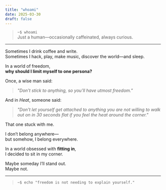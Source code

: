 ```yaml
---
title: "whoami"
date: 2025-03-30
draft: false
---
```


> `~$ whoami`  
> Just a human—occasionally caffeinated, always curious.

---

Sometimes I drink coffee and write.  
Sometimes I hack, play, make music, discover the world—and sleep.

In a world of freedom,  
**why should I limit myself to one persona?**

Once, a wise man said:  
> *"Don’t stick to anything, so you’ll have utmost freedom."*

And in *Heat*, someone said:  
> *"Don't let yourself get attached to anything you are not willing to walk out on in 30 seconds flat if you feel the heat around the corner."*

That one stuck with me.

I don’t belong anywhere—  
but somehow, I belong everywhere.

In a world obsessed with **fitting in**,  
I decided to sit in my corner.

Maybe someday I’ll stand out.  
Maybe not.  

---

> `~$ echo "freedom is not needing to explain yourself."`
